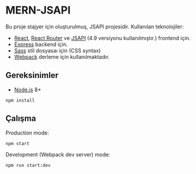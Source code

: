 # MERN-JSAPI

Bu proje stajyer için oluşturulmuş, JSAPI projesidir. Kullanılan teknolojiler:
- [React](https://facebook.github.io/react/), [React Router](https://reacttraining.com/react-router/) ve [JSAPI](https://developers.arcgis.com/javascript/)  (4.9 versiyonu kullanılmıştır.) frontend için.
- [Express](http://expressjs.com/) backend için.
- [Sass](http://sass-lang.com/) stil dosyasaı için (CSS syntax)
- [Webpack](https://webpack.github.io/) derleme için kullanılmaktadır.


## Gereksinimler

- [Node.js](https://nodejs.org/en/) 8+

```shell
npm install
```


## Çalışma



Production mode:

```shell
npm start
```

Development (Webpack dev server) mode:

```shell
npm run start:dev
```